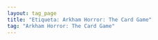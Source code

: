 ```yaml
---
layout: tag_page
title: "Etiqueta: Arkham Horror: The Card Game"
tag: "Arkham Horror: The Card Game"
---
```

